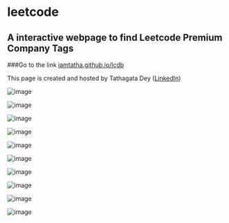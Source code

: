 # leetcode

## A interactive webpage to find Leetcode Premium Company Tags 
###Go to the link [iamtatha.github.io/lcdb](iamtatha.github.io/lcdb)

This page is created and hosted by Tathagata Dey ([LinkedIn](https://www.linkedin.com/in/tathagata-dey-580245172/))



![image](https://github.com/user-attachments/assets/e90fd7d7-4682-40e5-a968-9fc3af7ef6b4)


![image](https://github.com/user-attachments/assets/00161f96-2516-4c98-bb6d-82895a527566)


![image](https://github.com/user-attachments/assets/dca0f1cf-722c-417a-91a3-2d45115a2afe)


![image](https://github.com/user-attachments/assets/2d3e4fef-bb60-4f2a-ba46-5b74328703e7)


![image](https://github.com/user-attachments/assets/0c8b8fef-e5eb-41ef-ab7b-7578d1122dcb)


![image](https://github.com/user-attachments/assets/3a0e9fb8-3784-4063-8a57-f5001481ac03)


![image](https://github.com/user-attachments/assets/b33cabf7-30fb-4da9-9a66-1f73e7ee54d1)


![image](https://github.com/user-attachments/assets/c3c77aec-0752-4f4c-8e0b-da27608be29b)


![image](https://github.com/user-attachments/assets/bf4f1ef6-1883-4edf-93c1-17fa35a6119d)


![image](https://github.com/user-attachments/assets/d6ddddd7-78a9-4513-ab1a-660c8b8cca72)


